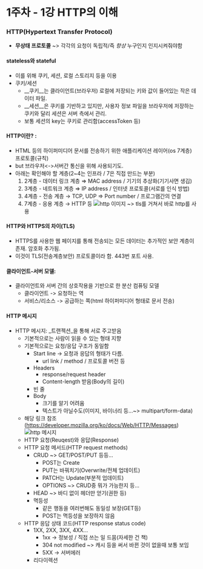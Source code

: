 # 1주차 - 1강 HTTP의 이해

### HTTP(Hypertext Transfer Protocol)

* **무상태 프로토콜** \~> 각각의 요청이 독립적/즉 _항상_ 누구인지 인지시켜줘야함

#### stateless와 stateful

* 이를 위해 쿠키, 세션, 로컬 스토리지 등을 이용
* 쿠키/세션
  * \_\_쿠키\_\_는 클라이언트(브라우저) 로컬에 저장되는 키와 값이 들어있는 작은 데이터 파일.
  * \_\_세션\_\_은 쿠키를 기반하고 있지만, 사용자 정보 파일을 브라우저에 저장하는 쿠키와 달리 세션은 서버 측에서 관리.
  * 보통 세션의 key는 쿠키로 관리함(accessToken 등)

#### HTTP이란? :

* HTML 등의 하이퍼미디어 문서를 전송하기 위한 애플리케이션 레이어(os 7계층) 프로토콜(규칙)
* but 브라우저<->서버간 통신을 위해 사용되기도.
* 아래는 확인해야 할 계층(2\~4는 인프라 / 7은 직접 만드는 부분)
  1. 2계층 - 데이터 링크 계층 ⇒ MAC address / 기기의 추상화(기기사면 생김)
  2. 3계층 - 네트워크 계층 ⇒ IP address / 인터넷 프로토콜(서로를 인식 방법)
  3. 4계층 - 전송 계층 → TCP, UDP ⇒ Port number / 프로그램간의 연결
  4. 7계층 - 응용 계층 → HTTP 등 ![http 이미지](https://developer.mozilla.org/en-US/docs/Web/HTTP/Overview/http-layers.png) \~> tls를 거쳐서 바로 http를 사용

#### HTTP와 HTTPS의 차이(TLS)

* HTTPS를 사용한 웹 페이지를 통해 전송되는 모든 데이터는 추가적인 보안 계층이 존재. 암호화 추가됨.
* 이것이 TLS(전송계층보안) 프로토콜이라 함. 443번 포트 사용.

#### 클라이언트-서버 모델:

* 클라이언트와 서버 간의 상호작용을 기반으로 한 분산 컴퓨팅 모델
  * 클라이언트 -> 요청하는 역
  * 서비스/리소스 -> 공급하는 쪽(html 하이퍼미디어 형태로 문서 전송)

#### HTTP 메시지

* HTTP 메시지: _트랜젝션_을 통해 서로 주고받음
  * 기본적으로는 사람이 읽을 수 있는 형태 지향
  * 기본적으로는 요청/응답 구조가 동일함
    * Start line → 요청과 응답의 형태가 다름.
      * url link / method / 프로토콜 버전 등
    * Headers
      * response/request header
      * Content-length 받음(Body의 길이)
    * 빈 줄
    * Body
      * 크기를 알기 어려움
      * 텍스트가 아닐수도(이미지, 바이너리 등...\~> multipart/form-data)
  * 해당 링크 참조 (https://developer.mozilla.org/ko/docs/Web/HTTP/Messages) ![http 메시지](https://developer.mozilla.org/en-US/docs/Web/HTTP/Messages/httpmsg2.png)
  * HTTP 요청(Reuqest)와 응답(Response)
  * HTTP 요청 메서드(HTTP request methods)
    * CRUD \~> GET/POST/PUT 등등...
      * POST는 Create
      * PUT는 바꿔치기(Overwrite/전체 업데이트)
      * PATCH는 Update(부분적 업데이트)
      * OPTIONS \~> CRUD중 뭐가 가능한지 등...
    * HEAD \~> 바디 없이 헤더만 얻기(권한 등)
    * 멱등성
      * 같은 행동을 여러번해도 동일성 보장(GET등)
      * POST는 멱등성을 보장하지 않음
  * HTTP 응답 상태 코드(HTTP response status code)
    * 1XX, 2XX, 3XX, 4XX...
      * 1xx -> 정보성 / 직접 쓰는 일 드뭄(자세한 건 책)
      * 304 not modified \~> 캐시 등을 써서 바뀐 것이 없을때 보통 보임
      * 5XX -> 서버에러
    * 리다이렉션

